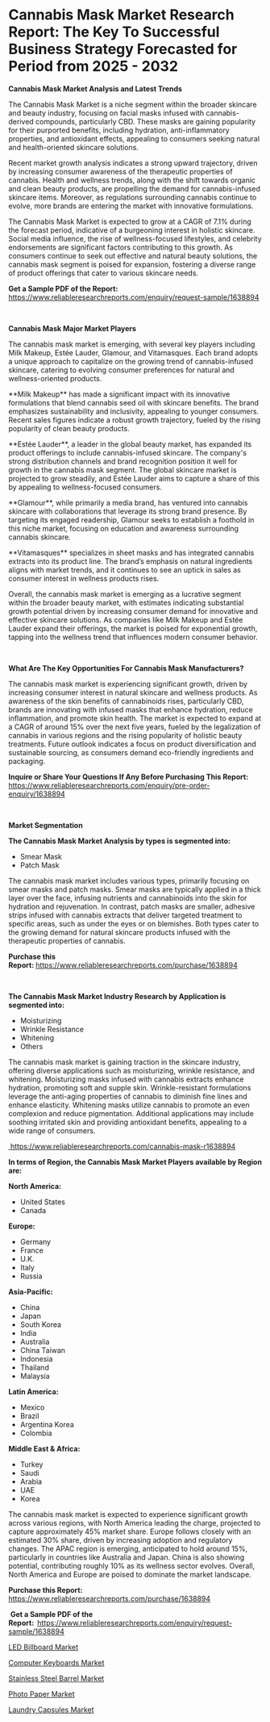 <p><h1>Cannabis Mask Market Research Report: The Key To Successful Business Strategy Forecasted for Period from 2025 - 2032</h1></p><p><strong>Cannabis Mask Market Analysis and Latest Trends</strong></p>
<p><p>The Cannabis Mask Market is a niche segment within the broader skincare and beauty industry, focusing on facial masks infused with cannabis-derived compounds, particularly CBD. These masks are gaining popularity for their purported benefits, including hydration, anti-inflammatory properties, and antioxidant effects, appealing to consumers seeking natural and health-oriented skincare solutions.</p><p>Recent market growth analysis indicates a strong upward trajectory, driven by increasing consumer awareness of the therapeutic properties of cannabis. Health and wellness trends, along with the shift towards organic and clean beauty products, are propelling the demand for cannabis-infused skincare items. Moreover, as regulations surrounding cannabis continue to evolve, more brands are entering the market with innovative formulations.</p><p>The Cannabis Mask Market is expected to grow at a CAGR of 7.1% during the forecast period, indicative of a burgeoning interest in holistic skincare. Social media influence, the rise of wellness-focused lifestyles, and celebrity endorsements are significant factors contributing to this growth. As consumers continue to seek out effective and natural beauty solutions, the cannabis mask segment is poised for expansion, fostering a diverse range of product offerings that cater to various skincare needs.</p></p>
<p><strong>Get a Sample PDF of the Report:&nbsp;</strong> <a href="https://www.reliableresearchreports.com/enquiry/request-sample/1638894?utm_campaign=13&utm_medium=2&utm_source=Github&utm_content=ia&utm_term=15022025&utm_id=cannabis-mask">https://www.reliableresearchreports.com/enquiry/request-sample/1638894</a></p>
<p>&nbsp;</p>
<p><strong>Cannabis Mask Major Market Players</strong></p>
<p><p>The cannabis mask market is emerging, with several key players including Milk Makeup, Estée Lauder, Glamour, and Vitamasques. Each brand adopts a unique approach to capitalize on the growing trend of cannabis-infused skincare, catering to evolving consumer preferences for natural and wellness-oriented products.</p><p>**Milk Makeup** has made a significant impact with its innovative formulations that blend cannabis seed oil with skincare benefits. The brand emphasizes sustainability and inclusivity, appealing to younger consumers. Recent sales figures indicate a robust growth trajectory, fueled by the rising popularity of clean beauty products.</p><p>**Estée Lauder**, a leader in the global beauty market, has expanded its product offerings to include cannabis-infused skincare. The company's strong distribution channels and brand recognition position it well for growth in the cannabis mask segment. The global skincare market is projected to grow steadily, and Estée Lauder aims to capture a share of this by appealing to wellness-focused consumers.</p><p>**Glamour**, while primarily a media brand, has ventured into cannabis skincare with collaborations that leverage its strong brand presence. By targeting its engaged readership, Glamour seeks to establish a foothold in this niche market, focusing on education and awareness surrounding cannabis skincare.</p><p>**Vitamasques** specializes in sheet masks and has integrated cannabis extracts into its product line. The brand’s emphasis on natural ingredients aligns with market trends, and it continues to see an uptick in sales as consumer interest in wellness products rises.</p><p>Overall, the cannabis mask market is emerging as a lucrative segment within the broader beauty market, with estimates indicating substantial growth potential driven by increasing consumer demand for innovative and effective skincare solutions. As companies like Milk Makeup and Estée Lauder expand their offerings, the market is poised for exponential growth, tapping into the wellness trend that influences modern consumer behavior.</p></p>
<p>&nbsp;</p>
<p><strong>What Are The Key Opportunities For Cannabis Mask Manufacturers?</strong></p>
<p><p>The cannabis mask market is experiencing significant growth, driven by increasing consumer interest in natural skincare and wellness products. As awareness of the skin benefits of cannabinoids rises, particularly CBD, brands are innovating with infused masks that enhance hydration, reduce inflammation, and promote skin health. The market is expected to expand at a CAGR of around 15% over the next five years, fueled by the legalization of cannabis in various regions and the rising popularity of holistic beauty treatments. Future outlook indicates a focus on product diversification and sustainable sourcing, as consumers demand eco-friendly ingredients and packaging.</p></p>
<p><strong>Inquire or Share Your Questions If Any Before Purchasing This Report:</strong> <a href="https://www.reliableresearchreports.com/enquiry/pre-order-enquiry/1638894?utm_campaign=13&utm_medium=2&utm_source=Github&utm_content=ia&utm_term=15022025&utm_id=cannabis-mask">https://www.reliableresearchreports.com/enquiry/pre-order-enquiry/1638894</a></p>
<p>&nbsp;</p>
<p><strong>Market Segmentation</strong></p>
<p><strong>The Cannabis Mask Market Analysis by types is segmented into:</strong></p>
<p><ul><li>Smear Mask</li><li>Patch Mask</li></ul></p>
<p><p>The cannabis mask market includes various types, primarily focusing on smear masks and patch masks. Smear masks are typically applied in a thick layer over the face, infusing nutrients and cannabinoids into the skin for hydration and rejuvenation. In contrast, patch masks are smaller, adhesive strips infused with cannabis extracts that deliver targeted treatment to specific areas, such as under the eyes or on blemishes. Both types cater to the growing demand for natural skincare products infused with the therapeutic properties of cannabis.</p></p>
<p><strong>Purchase this Report:&nbsp;</strong><a href="https://www.reliableresearchreports.com/purchase/1638894?utm_campaign=13&utm_medium=2&utm_source=Github&utm_content=ia&utm_term=15022025&utm_id=cannabis-mask">https://www.reliableresearchreports.com/purchase/1638894</a></p>
<p>&nbsp;</p>
<p><strong>The Cannabis Mask Market Industry Research by Application is segmented into:</strong></p>
<p><ul><li>Moisturizing</li><li>Wrinkle Resistance</li><li>Whitening</li><li>Others</li></ul></p>
<p><p>The cannabis mask market is gaining traction in the skincare industry, offering diverse applications such as moisturizing, wrinkle resistance, and whitening. Moisturizing masks infused with cannabis extracts enhance hydration, promoting soft and supple skin. Wrinkle-resistant formulations leverage the anti-aging properties of cannabis to diminish fine lines and enhance elasticity. Whitening masks utilize cannabis to promote an even complexion and reduce pigmentation. Additional applications may include soothing irritated skin and providing antioxidant benefits, appealing to a wide range of consumers.</p></p>
<p><a href="https://www.reliableresearchreports.com/cannabis-mask-r1638894?utm_campaign=13&utm_medium=2&utm_source=Github&utm_content=ia&utm_term=15022025&utm_id=cannabis-mask">&nbsp;https://www.reliableresearchreports.com/cannabis-mask-r1638894</a></p>
<p><strong>In terms of Region, the Cannabis Mask Market Players available by Region are:</strong></p>
<p>
    <p> <strong> North America: </strong>
        <ul>
            <li>United States</li>
            <li>Canada</li>
        </ul>
        </p> 
    <p> <strong> Europe: </strong>
        <ul>
            <li>Germany</li>
            <li>France</li>
            <li>U.K.</li>
            <li>Italy</li>
            <li>Russia</li>
        </ul>
        </p> 
    <p> <strong> Asia-Pacific: </strong>
        <ul>
            <li>China</li>
            <li>Japan</li>
            <li>South Korea</li>
            <li>India</li>
            <li>Australia</li>
            <li>China Taiwan</li>
            <li>Indonesia</li>
            <li>Thailand</li>
            <li>Malaysia</li>
        </ul>
        </p> 
    <p> <strong> Latin America: </strong>
        <ul>
            <li>Mexico</li>
            <li>Brazil</li>
            <li>Argentina Korea</li>
            <li>Colombia</li>
        </ul>
        </p> 
    <p> <strong> Middle East & Africa: </strong>
        <ul>
            <li>Turkey</li>
            <li>Saudi</li>
            <li>Arabia</li>
            <li>UAE</li>
            <li>Korea</li>
        </ul>
    </p>
    </p>
<p><p>The cannabis mask market is expected to experience significant growth across various regions, with North America leading the charge, projected to capture approximately 45% market share. Europe follows closely with an estimated 30% share, driven by increasing adoption and regulatory changes. The APAC region is emerging, anticipated to hold around 15%, particularly in countries like Australia and Japan. China is also showing potential, contributing roughly 10% as its wellness sector evolves. Overall, North America and Europe are poised to dominate the market landscape.</p></p>
<p><strong>Purchase this Report: </strong><a href="https://www.reliableresearchreports.com/purchase/1638894?utm_campaign=13&utm_medium=2&utm_source=Github&utm_content=ia&utm_term=15022025&utm_id=cannabis-mask">https://www.reliableresearchreports.com/purchase/1638894</a></p>
<p>&nbsp;<strong>Get a Sample PDF of the Report:&nbsp;&nbsp;</strong><a href="https://www.reliableresearchreports.com/enquiry/request-sample/1638894?utm_campaign=13&utm_medium=2&utm_source=Github&utm_content=ia&utm_term=15022025&utm_id=cannabis-mask">https://www.reliableresearchreports.com/enquiry/request-sample/1638894</a></p>
<p><strong></strong></p>
<p><p><a href="https://github.com/nemcemakoi/Market-Research-Report-List-1/blob/main/led-billboard-market.md?utm_campaign=13&utm_medium=2&utm_source=Github&utm_content=ia&utm_term=15022025&utm_id=cannabis-mask">LED Billboard Market</a></p><p><a href="https://github.com/katonmarti489/Market-Research-Report-List-1/blob/main/computer-keyboards-market.md?utm_campaign=13&utm_medium=2&utm_source=Github&utm_content=ia&utm_term=15022025&utm_id=cannabis-mask">Computer Keyboards Market</a></p><p><a href="https://github.com/rushanday/Market-Research-Report-List-1/blob/main/stainless-steel-barrel-market.md?utm_campaign=13&utm_medium=2&utm_source=Github&utm_content=ia&utm_term=15022025&utm_id=cannabis-mask">Stainless Steel Barrel Market</a></p><p><a href="https://github.com/sadithsondah72/Market-Research-Report-List-1/blob/main/photo-paper-market.md?utm_campaign=13&utm_medium=2&utm_source=Github&utm_content=ia&utm_term=15022025&utm_id=cannabis-mask">Photo Paper Market</a></p><p><a href="https://github.com/mshiradeth/Market-Research-Report-List-1/blob/main/laundry-capsules-market.md?utm_campaign=13&utm_medium=2&utm_source=Github&utm_content=ia&utm_term=15022025&utm_id=cannabis-mask">Laundry Capsules Market</a></p></p>
